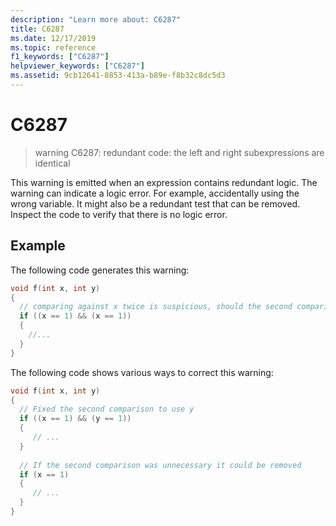 ```yaml
---
description: "Learn more about: C6287"
title: C6287
ms.date: 12/17/2019
ms.topic: reference
f1_keywords: ["C6287"]
helpviewer_keywords: ["C6287"]
ms.assetid: 9cb12641-8853-413a-b89e-f8b32c8dc5d3
---
```

# C6287

> warning C6287: redundant code: the left and right subexpressions are identical

This warning is emitted when an expression contains redundant logic. The warning can indicate a logic error. For example, accidentally using the wrong variable. It might also be a redundant test that can be removed. Inspect the code to verify that there is no logic error.

## Example

The following code generates this warning:

```cpp
void f(int x, int y)
{
  // comparing against x twice is suspicious, should the second comparison use y?
  if ((x == 1) && (x == 1))
  {
    //...
  }
}
```

The following code shows various ways to correct this warning:

```cpp
void f(int x, int y)
{
  // Fixed the second comparison to use y
  if ((x == 1) && (y == 1))
  {
     // ...
  }
  
  // If the second comparison was unnecessary it could be removed
  if (x == 1)
  {
     // ...
  }
}
```
